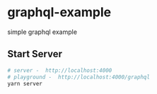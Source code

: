 # graphql-example
simple graphql example

## Start Server
```sh
# server -  http://localhost:4000
# playground -  http://localhost:4000/graphql
yarn server
```
